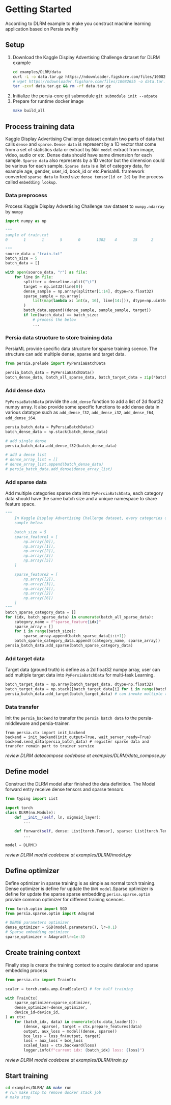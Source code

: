 # Getting Started

According to DLRM example to make you construct machine learning application based on Persia swiftly

## Setup

1. Download the Kaggle Display Advertising Challenge dataset for DLRM example
    ```bash
    cd examples/DLRM/data  
    curl -L -o data.tar.gz https://ndownloader.figshare.com/files/10082655
    # wget https://ndownloader.figshare.com/files/10082655 -o data.tar.gz
    tar -zxvf data.tar.gz && rm -rf data.tar.gz
    ```
2. Initialize the persia-core git submodule `git submodule init --udpate`
3. Prepare for runtime docker image
    ```bash
    make build_all 
    ```

## Process training data
Kaggle Display Advertising Challenge dataset contain two parts of data that calls `dense` and `sparse`.  `Dense data` is represent by a 1D vector that come from a set of statistics data or extract by `DNN model` extract from image, video, audio or etc. Dense data should have same dimension for each sample. `Sparse data` also represents by a 1D vector but the dimension could be various for each sample. `Sparse data` is a list of category data, for example age, gender, user_id, book_id or etc.PerisaML framework converted `sparse data` to fixed size `dense tensor(1d or 2d)` by the process called `embedding lookup`. 

### Data preprocess
Process Kaggle Display Advertising Challenge raw dataset to `numpy.ndarray` by `numpy`

```python
import numpy as np

"""
sample of train.txt
0       1       1       5       0       1382    4       15      2       181     1       2               2       68fd1e64      80e26c9b        fb936136        7b4723c4        25c83c98        7e0ccccf        de7995b8        1f89b562     a73ee510 a8cd5504        b2cb9c98        37c9c164        2824a5f6        1adce6ef        8ba8b39a        891b62e7     e5ba7672 f54016b9        21ddcdc9        b1252a9d        07b5194c                3a171ecb        c5c50484        e8b83407        9727dd16

"""
source_data = "train.txt"
batch_size = 5
batch_data = []

with open(source_data, "r") as file:
    for line in file:
        splitter = denseline.split("\t")
        target = np.int32(line[0])
        dense_sample = np.array(splitter[1:14], dtype=np.float32)
        sparse_sample = np.array(
            list(map(lambda x: int(x, 16), line[14:])), dtype=np.uint64
        ) 
        batch_data.append((dense_sample, sample_sample, target))
        if len(batch_data) == batch_size:
            # process the below
            ...
```

### Persia data structure to store training data
PersiaML provide specific data structure for sparse training scence. The structure can add multiple dense, sparse and target data. 
```python
from persia.prelude import PyPersiaBatchData

persia_batch_data = PyPersiaBatchData()
batch_dense_data, batch_all_sparse_data, batch_target_data = zip(*batch_data)
```

### Add dense data
`PyPersiaBatchData` provide the `add_dense` function to add a list of 2d float32 numpy array. It also provide some specific functions to add dense data in various datatype such as `add_dense_f32`, `add_dense_i32`, `add_dense_f64`, `add_dense_i64`. 
```python
persia_batch_data = PyPersiaBatchData()
batch_dense_data = np.stack(batch_dense_data)

# add single dense
persia_batch_data.add_dense_f32(batch_dense_data)

# add a dense list
# dense_array_list = []
# dense_array_list.append(batch_dense_data)
# persia_batch_data.add_dense(dense_array_list)
```

### Add sparse data
Add multiple categories sparse data into `PyPersiaBatchData`, each category data should have the same batch size and a unique namespace to share feature space. 
```python
"""
    In Kaggle Display Advertising Challenge dataset, every categories only lookup one sparse id in each sample. 
    sample below:

    batch_size = 5
    sparse_feature1 = [
        np.array([0]),
        np.array([1]),
        np.array([2]),
        np.array([3])
        np.array([5])
    ]

    sparse_feature2 = [
        np.array([2]),
        np.array([3]),
        np.array([4]),
        np.array([2])
        np.array([6])
    ]
"""
batch_sparse_category_data = []
for (idx, batch_sparse_data) in enumerate(batch_all_sparse_data):
    category_name = f"sparse_feature{idx}"
    sparse_array = []
    for i in range(batch_size):
        sparse_array.append(batch_sparse_data[i:i+1])
    batch_sparse_category_data.append((category_name, sparse_array))
persia_batch_data.add_sparse(batch_sparse_category_data)
```

### Add target data
Target data (ground truth) is define as a 2d float32 numpy array, user can add multiple target data into `PyPersiaBatchData` for multi-task Learning.
```python
batch_target_data = np.array(batch_target_data, dtype=np.float32)
batch_target_data = np.stack([batch_target_data[i] for i in range(batch_size)]) 
persia_batch_data.add_target(batch_target_data) # can invoke multiple times for multi task training
```

### Data transfer 
Init the `persia_backend` to transfer the `persia batch data` to the persia-middleware and persia-trainer. 
```python3
from persia.ctx import init_backend
backend = init_backend(init_output=True, wait_server_ready=True)
backend.send_data(persia_batch_data) # register sparse data and transfer remain part to trainer service
```

_review DLRM datacompose codebase at examples/DLRM/data_compose.py_

## Define model
Construct the DLRM model after finished the data definition. The Model forward entry receive dense tensors and sparse tensors.
```python
from typing import List

import torch
class DLRM(nn.Module):
    def __init__(self, ln, sigmoid_layer):
        ...

    def forward(self, dense: List[torch.Tensor], sparse: List[torch.Tensor]):
        ...

model = DLRM()
```
_review DLRM model codebase at examples/DLRM/model.py_

## Define optimizer
Define optimizer in sparse training is as simple as normal torch training. Dense optimizer is define for update the `DNN model`.Sparse optimizer is define for update the sparse sparse embedding.`perisa.sparse.optim` provide common optimizer for different training scences.
```python
from torch.optim import SGD
from persia.sparse.optim import Adagrad

# DENSE parameters optimizer
dense_optimizer = SGD(model.parameters(), lr=0.1)
# Sparse embedding optimizer
sparse_optimizer = Adagrad(lr=1e-3)
```

## Create training context
Finally step is create the training context to acquire dataloder and sparse embedding process
```python
from persia.ctx import TrainCtx

scaler = torch.cuda.amp.GradScaler() # for half training

with TrainCtx(
    sparse_optimizer=sparse_optimizer,
    dense_optimizer=dense_optimizer,
    device_id=device_id,
) as ctx:
    for (batch_idx, data) in enumerate(ctx.data_loader()):
        (dense, sparse), target = ctx.prepare_features(data)
        output, aux_loss = model((dense, sparse))
        bce_loss = loss_fn(output, target)
        loss = aux_loss + bce_loss
        scaled_loss = ctx.backward(loss)
        logger.info(f"current idx: {batch_idx} loss: {loss}")

```
_review DLRM model codebase at examples/DLRM/train.py_

## Start training

```bash
cd examples/DLRM/ && make run 
# run make stop to remove docker stack job
# make stop
```
